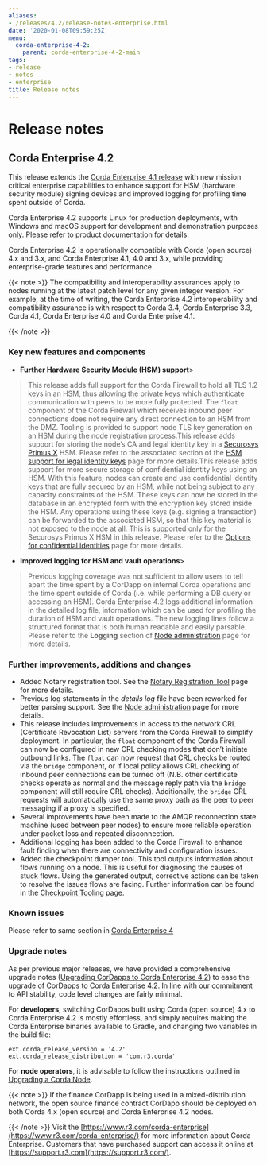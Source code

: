 ```yaml
---
aliases:
- /releases/4.2/release-notes-enterprise.html
date: '2020-01-08T09:59:25Z'
menu:
  corda-enterprise-4-2:
    parent: corda-enterprise-4-2-main
tags:
- release
- notes
- enterprise
title: Release notes
---
```



# Release notes


## Corda Enterprise 4.2

This release extends the [Corda Enterprise 4.1 release](https://docs.corda.r3.com/releases/4.1/release-notes-enterprise.html)
with new mission critical enterprise capabilities to enhance support for HSM (hardware security module) signing devices and improved logging for profiling time spent
outside of Corda.

Corda Enterprise 4.2 supports Linux for production deployments, with Windows and macOS support for development and demonstration purposes only. Please refer to product documentation for details.

Corda Enterprise 4.2 is operationally compatible with Corda (open source) 4.x and 3.x, and Corda Enterprise 4.1, 4.0 and 3.x, while providing enterprise-grade features and performance.

{{< note >}}
The compatibility and interoperability assurances apply to nodes running at the latest patch level for any given integer version.
For example, at the time of writing, the Corda Enterprise 4.2 interoperability and compatibility assurance is with respect to Corda 3.4, Corda Enterprise 3.3, Corda 4.1, Corda Enterprise 4.0 and Corda Enterprise 4.1.

{{< /note >}}

### Key new features and components


* **Further Hardware Security Module (HSM) support**> 
> This release adds full support for the Corda Firewall to hold all TLS 1.2 keys in an HSM, thus allowing the private keys which authenticate communication with peers to be
> more fully protected. The `float` component of the Corda Firewall which receives inbound peer connections does not require any direct connection to an HSM from the DMZ.
> Tooling is provided to support node TLS key generation on an HSM during the node registration process.This release adds support for storing the node’s CA and legal identity key in a [Securosys Primus X](https://www.securosys.ch/product/high-availability-high-performance-hardware-security-module) HSM. Please refer to the associated section of the [HSM support for legal identity keys](cryptoservice-configuration.md) page for more details.This release adds support for more secure storage of confidential identity keys using an HSM. With this feature, nodes can create and use confidential identity keys that are fully secured by an HSM, while not being subject to any capacity constraints of the HSM.
> These keys can now be stored in the database in an encrypted form with the encryption key stored inside the HSM. Any operations using these keys (e.g. signing a transaction) can be forwarded to the associated HSM, so that this key material is not exposed to the node at all.
> This is supported only for the Securosys Primus X HSM in this release. Please refer to the [Options for confidential identities](confidential-identities-hsm.md) page for more details.

* **Improved logging for HSM and vault operations**> 
> Previous logging coverage was not sufficient to allow users to tell apart the time spent by a CorDapp on internal Corda operations and the time spent outside of Corda (i.e. while performing a DB query or accessing
> an HSM). Corda Enterprise 4.2 logs additional information in the detailed log file, information which can be used for profiling the duration of HSM and vault operations. The new logging lines follow a structured format that
> is both human readable and easily parsable. Please refer to the **Logging** section of [Node administration](node-administration.md) page for more details.



### Further improvements, additions and changes


* Added Notary registration tool. See the [Notary Registration Tool](notary-reg-tool.md) page for more details.
* Previous log statements in the *details log* file have been reworked for better parsing support. See the [Node administration](node-administration.md) page for more details.
* This release includes improvements in access to the network CRL (Certificate Revocation List) servers from the Corda Firewall to simplify deployment.
In particular, the `float` component of the Corda Firewall can now be configured in new CRL checking modes that don’t initiate outbound links.
The `float` can now request that CRL checks be routed via the `bridge` component, or if local policy allows CRL checking of inbound peer connections can be turned off
(N.B. other certificate checks operate as normal and the message reply path via the `bridge` component will still require CRL checks).
Additionally, the `bridge` CRL requests will automatically use the same proxy path as the peer to peer messaging if a proxy is specified.
* Several improvements have been made to the AMQP reconnection state machine (used between peer nodes) to ensure more reliable operation under packet loss and repeated disconnection.
* Additional logging has been added to the Corda Firewall to enhance fault finding when there are connectivity and configuration issues.
* Added the checkpoint dumper tool. This tool outputs information about flows running on a node. This is useful for diagnosing the causes of stuck flows. Using the generated output,
corrective actions can be taken to resolve the issues flows are facing. Further information can be found in the [Checkpoint Tooling](checkpoint-tooling.md) page.


### Known issues

Please refer to same section in [Corda Enterprise 4](https://docs.corda.r3.com/releases/4.0/release-notes-enterprise.html)


### Upgrade notes

As per previous major releases, we have provided a comprehensive upgrade notes ([Upgrading CorDapps to Corda Enterprise 4.2](app-upgrade-notes-enterprise.md)) to ease the upgrade
of CorDapps to Corda Enterprise 4.2. In line with our commitment to API stability, code level changes are fairly minimal.

For **developers**, switching CorDapps built using Corda (open source) 4.x to Corda Enterprise 4.2 is mostly effortless,
and simply requires making the Corda Enterprise binaries available to Gradle, and changing two variables in the build file:

```shell
ext.corda_release_version = '4.2'
ext.corda_release_distribution = 'com.r3.corda'
```

For **node operators**, it is advisable to follow the instructions outlined in [Upgrading a Corda Node](node-upgrade-notes.md).

{{< note >}}
If the finance CorDapp is being used in a mixed-distribution network, the open source finance contract CorDapp should be deployed on both Corda 4.x (open source) and Corda Enterprise 4.2 nodes.

{{< /note >}}
Visit the [https://www.r3.com/corda-enterprise](https://www.r3.com/corda-enterprise/) for more information about Corda Enterprise.
Customers that have purchased support can access it online at  [https://support.r3.com](https://support.r3.com/).

